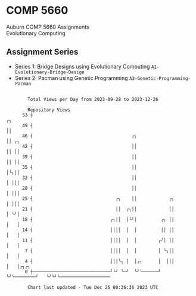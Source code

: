 # COMP 5660
Auburn COMP 5660 Assignments  
Evolutionary Computing

## Assignment Series
- Series 1: Bridge Designs using Evolutionary Computing `A1-Evolutionary-Bridge-Design`
- Series 2: Pacman using Genetic Programming `A2-Genetic-Programming-Pacman`

```

        Total Views per Day from 2023-09-28 to 2023-12-26

        Repository Views
      53 ┼                                                             ╭╮
      49 ┤                                                             ││
      46 ┤                                     ╭╮                      ││ ╭╮
      42 ┤                                     ││                      ││ ││
      39 ┤                                     ││                      ││ ││
      35 ┤                                     ││                      │╰╮││
      32 ┤                                     ││                      │ │││
      28 ┤                                     ││                      │ │││
      25 ┤                               ╭╮    ││            ╭╮        │ │││
      21 ┤                               ││  ╭╮││            ││        │ ╰╯│
      18 ┤                             ╭╮││  │╰╯│         ╭╮ ││        │   │
      14 ┤                             ││││  │  │         ││ ││        │   │
      11 ┤                             ││││  │  │        ╭╯│ ││        │   │
       7 ┤                             ││││  │  │        │ ╰╮││        │   │
       4 ┤                             │││╰╮ │  │╭╮      │  │││        │   │╭╮╭╮
       0 ┼─────────────────────────────╯╰╯ ╰─╯  ╰╯╰──────╯  ╰╯╰────────╯   ╰╯╰╯╰───────────────────

        Chart last updated - Tue Dec 26 00:36:36 2023 UTC
        
```
